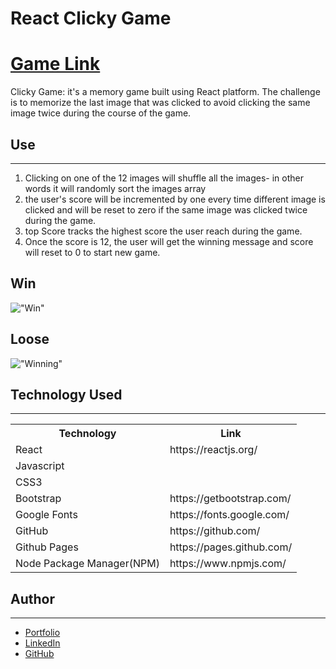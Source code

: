 # React Clicky Game

<h1><a href="https://hishamss.github.io/ClickyGame-React/" target="_blank">Game Link</a></h1>

Clicky Game: it's a memory game built using React platform. The challenge is to memorize the last image that was clicked to avoid clicking the same image twice during the course of the game.

<h2>Use</h2>
<hr>

1. Clicking on one of the 12 images will shuffle all the images- in other words it will randomly sort the images array
2. the user's score will be incremented by one every time different image is clicked and will be reset to zero if the same image was clicked twice during the game.
3. top Score tracks the highest score the user reach during the game.
4. Once the score is 12, the user will get the winning message and score will reset to 0 to start new game.

<h2>Win</h2>

!["Win"](public/assets/videos/win.gif)

<h2>Loose</h2>

!["Winning"](public/assets/videos/loose.gif)

<h2>Technology Used</h2>

<hr>

<table>
<tr>
<th>Technology</th>

<th>Link</th>

</tr>
<tr>
<td>React</td>
<td>https://reactjs.org/</td>
</tr>
<tr>
<td>Javascript</td>
<td></td>
</tr>
<tr>
<td>CSS3</td>
<td></td>
</tr>
<tr>
<td>Bootstrap</td>
<td>https://getbootstrap.com/</td>
</tr>
<tr>
<td>Google Fonts</td>
<td>https://fonts.google.com/</td>
</tr>
<tr>
<td>GitHub</td>
<td>https://github.com/</td>
</tr>
<tr>
<td>Github Pages</td>
<td>https://pages.github.com/</td>
</tr>
<tr>
<td>Node Package Manager(NPM)</td>
<td>https://www.npmjs.com/</td>
</tr>
</table>

<h2>Author</h2>
<hr>

- <a href="hishamsaymeh.com">Portfolio</a>
- <a href="https://www.linkedin.com/in/hisham-saymeh">LinkedIn</a>
- <a href="https://github.com/hishamss">GitHub</a>

